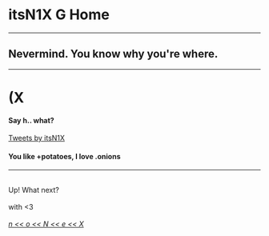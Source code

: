 # itsN1X G Home

---

## Nevermind. You know why you're where.

---

# (X



#### Say h.. what? 

<html>
<a class="twitter-timeline" data-width="400" data-height="1200" data-theme="dark" data-link-color="#2B7BB9" href="https://twitter.com/itsN1X">Tweets by itsN1X</a>
<script async src="//platform.twitter.com/widgets.js" charset="utf-8"></script>
<h4>You like +potatoes, I love .onions</h4><hr><div class="fullscreen-overlay"></div>

<br>Up! What next?  
<br>with <3  
<br>
<a href="http://twitter.com/itsN1X">
<i> n << o << N << e << X </i>
</a> 
</html>
